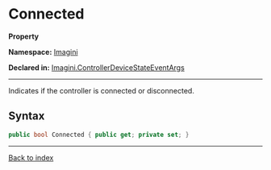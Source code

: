 # Connected

**Property**

**Namespace:** [Imagini](Imagini.md)

**Declared in:** [Imagini.ControllerDeviceStateEventArgs](Imagini.ControllerDeviceStateEventArgs.md)

------



Indicates if the controller is connected or disconnected.


## Syntax

```csharp
public bool Connected { public get; private set; }
```

------

[Back to index](index.md)